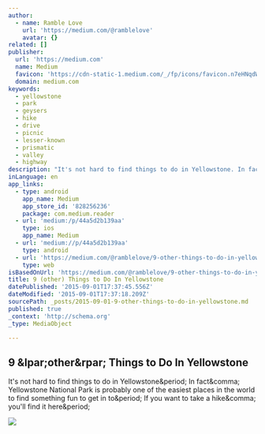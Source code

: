 ```yaml
---
author:
  - name: Ramble Love
    url: 'https://medium.com/@ramblelove'
    avatar: {}
related: []
publisher:
  url: 'https://medium.com'
  name: Medium
  favicon: 'https://cdn-static-1.medium.com/_/fp/icons/favicon.n7eHNqdWyHhbTLN2-3a-6g.ico'
  domain: medium.com
keywords:
  - yellowstone
  - park
  - geysers
  - hike
  - drive
  - picnic
  - lesser-known
  - prismatic
  - valley
  - highway
description: "It's not hard to find things to do in Yellowstone. In fact, Yellowstone National Park is probably one of the easiest places in the world to find something fun to get in to. If you want to take a hike, you'll find it here."
inLanguage: en
app_links:
  - type: android
    app_name: Medium
    app_store_id: '828256236'
    package: com.medium.reader
  - url: 'medium:/p/44a5d2b139aa'
    type: ios
    app_name: Medium
  - url: 'medium://p/44a5d2b139aa'
    type: android
  - url: 'https://medium.com/@ramblelove/9-other-things-to-do-in-yellowstone-44a5d2b139aa'
    type: web
isBasedOnUrl: 'https://medium.com/@ramblelove/9-other-things-to-do-in-yellowstone-44a5d2b139aa'
title: 9 (other) Things to Do In Yellowstone
datePublished: '2015-09-01T17:37:45.556Z'
dateModified: '2015-09-01T17:37:18.209Z'
sourcePath: _posts/2015-09-01-9-other-things-to-do-in-yellowstone.md
published: true
_context: 'http://schema.org'
_type: MediaObject

---
```

<article style=""><h1>9 &amp;lpar;other&amp;rpar; Things to Do In Yellowstone</h1><p>It's not hard to find things to do in Yellowstone&amp;period; In fact&amp;comma; Yellowstone National Park is probably one of the easiest places in the world to find something fun to get in to&amp;period; If you want to take a hike&amp;comma; you'll find it here&amp;period;</p><img src="https://cdn-images-2.medium.com/max/800/0*THSdeLqc3HKElUPn.jpg" /></article>